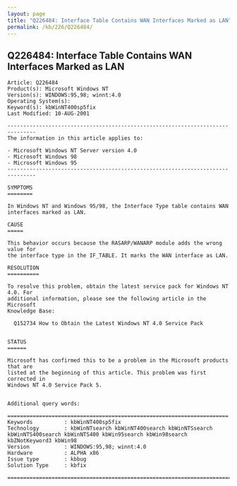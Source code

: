 ```yaml
---
layout: page
title: "Q226484: Interface Table Contains WAN Interfaces Marked as LAN"
permalink: /kb/226/Q226484/
---
```


## Q226484: Interface Table Contains WAN Interfaces Marked as LAN

	Article: Q226484
	Product(s): Microsoft Windows NT
	Version(s): WINDOWS:95,98; winnt:4.0
	Operating System(s): 
	Keyword(s): kbWinNT400sp5fix
	Last Modified: 10-AUG-2001
	
	-------------------------------------------------------------------------------
	The information in this article applies to:
	
	- Microsoft Windows NT Server version 4.0 
	- Microsoft Windows 98 
	- Microsoft Windows 95 
	-------------------------------------------------------------------------------
	
	SYMPTOMS
	========
	
	In Windows NT and Windows 95/98, the Interface Type table contains WAN
	interfaces marked as LAN.
	
	CAUSE
	=====
	
	This behavior occurs because the RASARP/WANARP module adds the wrong value for
	the interface type in the IF_TABLE. It marks the WAN interface as LAN.
	
	RESOLUTION
	==========
	
	To resolve this problem, obtain the latest service pack for Windows NT 4.0. For
	additional information, please see the following article in the Microsoft
	Knowledge Base:
	
	  Q152734 How to Obtain the Latest Windows NT 4.0 Service Pack
	
	
	STATUS
	======
	
	Microsoft has confirmed this to be a problem in the Microsoft products that are
	listed at the beginning of this article. This problem was first corrected in
	Windows NT 4.0 Service Pack 5.
	
	
	Additional query words:
	
	======================================================================
	Keywords          : kbWinNT400sp5fix 
	Technology        : kbWinNTsearch kbWinNT400search kbWinNTSsearch kbWinNTS400search kbWinNTS400 kbWin95search kbWin98search kbZNotKeyword3 kbWin98
	Version           : WINDOWS:95,98; winnt:4.0
	Hardware          : ALPHA x86
	Issue type        : kbbug
	Solution Type     : kbfix
	
	=============================================================================
	
